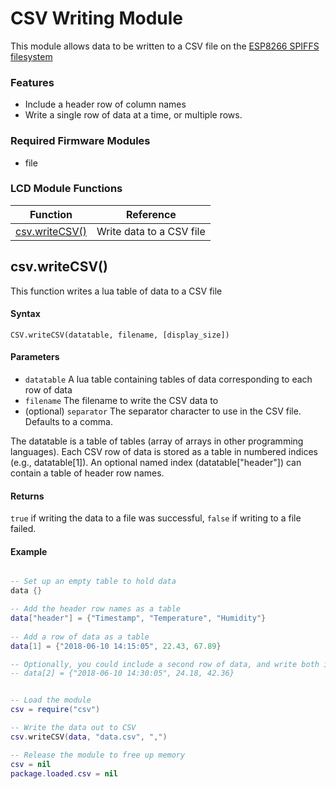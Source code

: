 
# CSV Writing Module

This module allows data to be written to a CSV file on the [ESP8266 SPIFFS filesystem](https://nodemcu.readthedocs.io/en/master/en/spiffs/)

### Features
* Include a header row of column names
* Write a single row of data at a time, or multiple rows.

### Required Firmware Modules
* file

### LCD Module Functions

| Function                         | Reference                 |
|----------------------------------|---------------------------|
| [csv.writeCSV()](#CSVwritecvs)   | Write data to a CSV file  |


## csv.writeCSV()

This function writes a lua table of data to a CSV file

#### Syntax
`CSV.writeCSV(datatable, filename, [display_size])`

#### Parameters
- `datatable` A lua table containing tables of data corresponding to each row of data
- `filename` The filename to write the CSV data to
- (optional) `separator` The separator character to use in the CSV file. Defaults to a comma.

The datatable is a table of tables (array of arrays in other programming languages). Each CSV row of data is stored as a table in numbered indices (e.g., datatable[1]).  An optional named index (datatable["header"]) can contain a table of header row names.

#### Returns
`true` if writing the data to a file was successful, `false` if writing to a file failed.


#### Example
```Lua

-- Set up an empty table to hold data
data {}

-- Add the header row names as a table
data["header"] = {"Timestamp", "Temperature", "Humidity"}
            
-- Add a row of data as a table
data[1] = {"2018-06-10 14:15:05", 22.43, 67.89}

-- Optionally, you could include a second row of data, and write both in the same go
-- data[2] = {"2018-06-10 14:30:05", 24.18, 42.36}


-- Load the module
csv = require("csv")

-- Write the data out to CSV
csv.writeCSV(data, "data.csv", ",")

-- Release the module to free up memory
csv = nil
package.loaded.csv = nil
```


